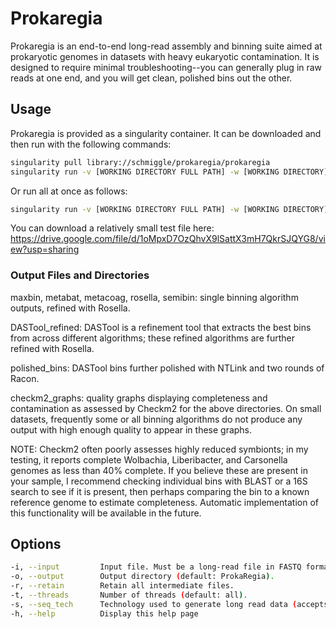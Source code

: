  # Prokaregia
 Prokaregia is an end-to-end long-read assembly and binning suite aimed at prokaryotic genomes in datasets with heavy eukaryotic contamination. It is designed to require minimal troubleshooting--you can generally plug in raw reads at one end, and you will get clean, polished bins out the other.

 ## Usage
 Prokaregia is provided as a singularity container. It can be downloaded and then run with the following commands:
 ```bash
singularity pull library://schmiggle/prokaregia/prokaregia
singularity run -v [WORKING DIRECTORY FULL PATH] -w [WORKING DIRECTORY] prokaregia.sif [OPTIONS]
```
Or run all at once as follows:
```bash
singularity run -v [WORKING DIRECTORY FULL PATH] -w [WORKING DIRECTORY] library://schmiggle/prokaregia/prokaregia [OPTIONS]
```
You can download a relatively small test file here: https://drive.google.com/file/d/1oMpxD7OzQhvX9lSattX3mH7QkrSJQYG8/view?usp=sharing
### Output Files and Directories
maxbin, metabat, metacoag, rosella, semibin: single binning algorithm outputs, refined with Rosella.

DASTool_refined: DASTool is a refinement tool that extracts the best bins from across different algorithms; these refined algorithms are further refined with Rosella.

polished_bins: DASTool bins further polished with NTLink and two rounds of Racon.

checkm2_graphs: quality graphs displaying completeness and contamination as assessed by Checkm2 for the above directories. On small datasets, frequently some or all binning algorithms do not produce any output with high enough quality to appear in these graphs.

NOTE: Checkm2 often poorly assesses highly reduced symbionts; in my testing, it reports complete Wolbachia, Liberibacter, and Carsonella genomes as less than 40% complete. If you believe these are present in your sample, I recommend checking individual bins with BLAST or a 16S search to see if it is present, then perhaps comparing the bin to a known reference genome to estimate completeness. Automatic implementation of this functionality will be available in the future.

## Options
```bash
-i, --input         Input file. Must be a long-read file in FASTQ format.
-o, --output        Output directory (default: ProkaRegia).
-r, --retain        Retain all intermediate files.
-t, --threads       Number of threads (default: all).
-s, --seq_tech      Technology used to generate long read data (accepts: ont, pacbio).
-h, --help          Display this help page
``` 
